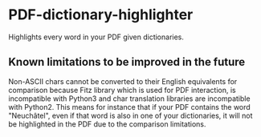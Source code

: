 # PDF-dictionary-highlighter
Highlights every word in your PDF given dictionaries.

## Known limitations to be improved in the future
Non-ASCII chars cannot be converted to their English equivalents for comparison because Fitz library which is used for PDF interaction, is incompatible with Python3 and char translation libraries are incompatible with Python2. This means for instance that if your PDF contains the word "Neuchâtel", even if that word is also in one of your dictionaries, it will not be highlighted in the PDF due to the comparison limitations.